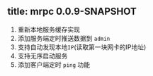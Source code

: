 title: mrpc 0.0.9-SNAPSHOT
--------------------------

1. 重新本地服务缓存实现
2. 添加服务端定时推送数据到 `admin`
3. 支持自动发现本地`IP`(读取第一块网卡的IP地址)
4. 支持无序启动服务
5. 添加客户端定时 `ping` 功能